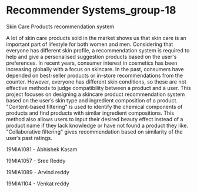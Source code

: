 # Recommender Systems_group-18
Skin Care Products recommendation system

A lot of skin care products sold in the market shows us that skin care is an important part of lifestyle for both women and men. Considering that everyone has different skin profile, a recommendation system is required to help and give a personalised suggestion products based on the user's preferences. In recent years, consumer interest in cosmetics has been increasing globally with a focus on skincare. In the past, consumers have depended on best-seller products or in-store recommendations from the counter. However, everyone has different skin conditions, so these are not effective methods to judge compatibility between a product and a user. This project focuses on designing a skincare product recommendation system based on the user’s skin type and ingredient composition of a product. "Content-based filtering" is used to identify the chemical components of products and find products with similar ingredient compositions. This method also allows users to input their desired beauty effect instead of a product name if they lack knowledge or have not found a product they like. "Collaborative filtering" gives recommendation based on similarity of the user’s past ratings. 
 
 19MIA1081 - Abhishek Kasam
 
 19MIA1057 - Sree Reddy
 
 19MIA1089 - Arvind reddy
 
 19MIA1104 - Venkat reddy
